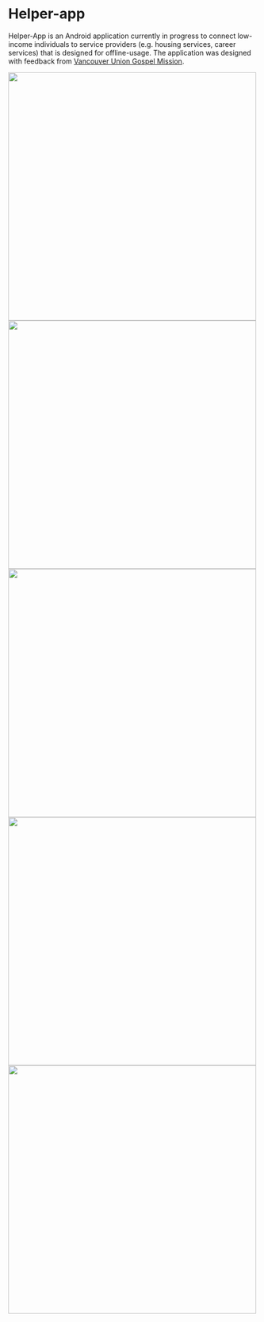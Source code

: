 # Helper-app
Helper-App is an Android application currently in progress to connect low-income individuals to service providers (e.g. housing services, career services) that is designed for offline-usage. The application was designed with feedback from [Vancouver Union Gospel Mission](https://www.google.ca/search?q=union+gospel+mission&ie=&oe=).

<img src="https://github.com/lucylin43/helper-app/blob/master/documentation/browse_screen.png" height="500">
<img src="https://github.com/lucylin43/helper-app/blob/master/documentation/favorite_functionality.png" height="500">
<img src="https://github.com/lucylin43/helper-app/blob/master/documentation/directions_screen.png" height="500">
<img src="https://github.com/lucylin43/helper-app/blob/master/documentation/searchResults_screen.png" height="500">
<img src="https://github.com/lucylin43/helper-app/blob/master/documentation/profile_screen.png" height="500">

